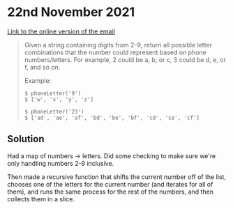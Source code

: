 # 22nd November 2021

[Link to the online version of the email](https://buttondown.email/cassidoo/archive/correction-does-much-but-encouragement-does-more/)

> Given a string containing digits from 2-9, return all possible letter combinations that the number could represent based on phone numbers/letters. For example, 2 could be a, b, or c, 3 could be d, e, or f, and so on.
>
> Example:
> ```shell
> $ phoneLetter('9')
> $ ['w', 'x', 'y', 'z']
> 
> $ phoneLetter('23')
> $ ['ad', 'ae', 'af', 'bd', 'be', 'bf', 'cd', 'ce', 'cf']
> ```

## Solution

Had a map of numbers -> letters. Did some checking to make sure we're only handling numbers 2-9 inclusive.

Then made a recursive function that shifts the current number off of the list, chooses one of the letters for the current number (and iterates for all of them), and runs the same process for the rest of the numbers, and then collects them in a slice.
